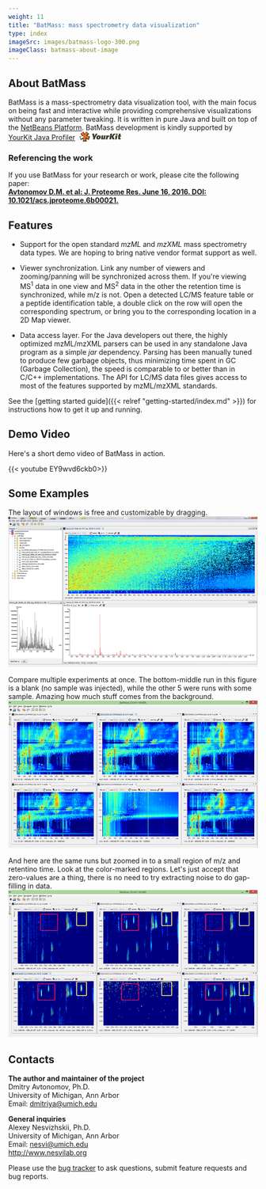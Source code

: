 ```yaml
---
weight: 11
title: "BatMass: mass spectrometry data visualization"
type: index
imageSrc: images/batmass-logo-300.png
imageClass: batmass-about-image
---
```



## About BatMass
BatMass is a mass-spectrometry data visualization tool, with the main focus on being fast and interactive while providing comprehensive visualizations without any parameter tweaking. It is written in pure Java and built on top of the [NetBeans Platform](https://netbeans.org/features/platform/all-docs.html). BatMass development is kindly supported by
<span style='margin-right:5px'>
  <a href='https://www.yourkit.com/java/profiler/index.jsp'>YourKit Java Profiler</a>
</span>
<img src='/images/yklogo-84x20.png' style='vertical-align:text-bottom'/>

### Referencing the work
If you use BatMass for your research or work, please cite the following paper:  
**[Avtonomov D.M. et al:
J. Proteome Res. June 16, 2016.
DOI: 10.1021/acs.jproteome.6b00021.](https://dx.doi.org/10.1021/acs.jproteome.6b00021)**


## Features
- Support for the open standard _mzML_ and _mzXML_ mass spectrometry data types. We are hoping to bring native vendor format support as well.

- Viewer synchronization. Link any number of viewers and zooming/panning will be synchronized across them. If you're viewing MS<sup>1</sup> data in one view and MS<sup>2</sup> data in the other the retention time is synchronized, while m/z is not. Open a detected LC/MS feature table or a peptide identification table, a double click on the row will open the corresponding spectrum, or bring you to the corresponding location in a 2D Map viewer.

- Data access layer. For the Java developers out there, the highly optimized mzML/mzXML parsers can be used in any standalone Java program as a simple _jar_ dependency. Parsing has been manually tuned to produce few garbage objects, thus minimizing time spent in GC (Garbage Collection), the speed is comparable to or better than in C/C++ implementations. The API for LC/MS data files gives access to most of the features supported by mzML/mzXML standards.

See the [getting started guide]({{< relref "getting-started/index.md" >}}) for instructions how to get
it up and running.

<!-- BatMass development is kindly supported by
<span style='margin-right:5px'>
  <a href='https://www.yourkit.com/java/profiler/index.jsp'>YourKit Java Profiler</a>
</span>
<img src='/images/yklogo-114x27.png' style='vertical-align:text-bottom'/>
and is built with
<span style='margin-right:5px'>
  <a href=''>Intellij IDEA</a>
</span>
<img src='/images/intellij-idea-40x40.png' style='vertical-align:text-bottom'/>
<span style='margin-right:5px'>
  ,
  <a href='https://netbeans.org/features/platform/all-docs.html'>NetBeans Platform</a>
</span>
<img src='/images/netbeans-logo-40x40.png'/>

<table >
  <tr>
    <td style='vertical-align:middle'><img src='/images/yklogo-114x27.png'/></td>
    <td style='vertical-align:middle'><a href='https://www.yourkit.com/java/profiler/index.jsp'>YourKit Java Profiler</a></td>
  </tr>
  <tr>
    <td style='vertical-align:middle'><img src='/images/intellij-idea-40x40.png'/></td>
    <td style='vertical-align:middle'><a href='https://www.jetbrains.com/idea/'>Intellij IDEA</a> IDE</td>
  </tr>
  <tr>
    <td style='vertical-align:middle align:right'><img src='/images/netbeans-logo-40x40.png'/></td>
    <td style='vertical-align:middle'><a href='https://netbeans.org/features/platform/all-docs.html'>NetBeans Platform</a> community</td>
  </tr>
</table> -->

<!-- <img src='/images/yklogo-114x27.png' style='vertical-align:middle'/><span style='vertical-align:middle'>&nbsp;<a href='https://www.yourkit.com/java/profiler/index.jsp'>YourKit Java Profiler</a></span>   -->

<!-- ![YourKit logo](/images/yklogo-114x27.png) [YourKit Java Profiler](https://www.yourkit.com/java/profiler/index.jsp)  
![IDEA logo](/images/intellij-idea-40x40.png) [Intellij IDEA](https://www.jetbrains.com/idea/) IDE from [JetBrains](https://www.jetbrains.com/)  
![NetBeans logo](/images/netbeans-logo-40x40.png) [NetBeans Platform](https://netbeans.org/features/platform/all-docs.html) community   -->



## Demo Video
Here's a short demo video of BatMass in action.

{{< youtube EY9wvd6ckb0>}}


## Some Examples
The layout of windows is free and customizable by dragging.
![Free window layoyt](/images/about-batmass/free-layout.png)

Compare multiple experiments at once. The bottom-middle run in this figure is a blank (no sample was injected), while the other 5 were runs with some sample. Amazing how much stuff comes from the background.
![Multi experiment comparison in Map2D](/images/about-batmass/comparison-6-runs-1-blank.png)

And here are the same runs but zoomed in to a small region of m/z and retentino time. Look at the color-marked regions. Let's just accept that zero-values are a thing, there is no need to try extracting noise to do gap-filling in data.
![Multi experiment comparison in Map2D zoomed](/images/about-batmass/comparison-6-runs-1-blank-02-zoom-marked.png)


## Contacts
**The author and maintainer of the project**  
Dmitry Avtonomov, Ph.D.  
University of Michigan, Ann Arbor  
Email: dmitriya@umich.edu  

**General inquiries**  
Alexey Nesvizhskii, Ph.D.  
University of Michigan, Ann Arbor  
Email: nesvi@umich.edu  
http://www.nesvilab.org  

Please use the [bug tracker](https://github.com/chhh/batmass/issues) to ask questions, submit feature requests and bug reports.
